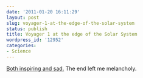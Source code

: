 ```yaml
---
date: '2011-01-20 16:11:29'
layout: post
slug: voyager-1-at-the-edge-of-the-solar-system
status: publish
title: Voyager 1 at the edge of the Solar System
wordpress_id: '12952'
categories:
- Science
---
```


[Both inspiring and sad.](http://www.baltimoresun.com/news/maryland/bs-md-voyager-20110117,0,56314.story) The end left me melancholy.
